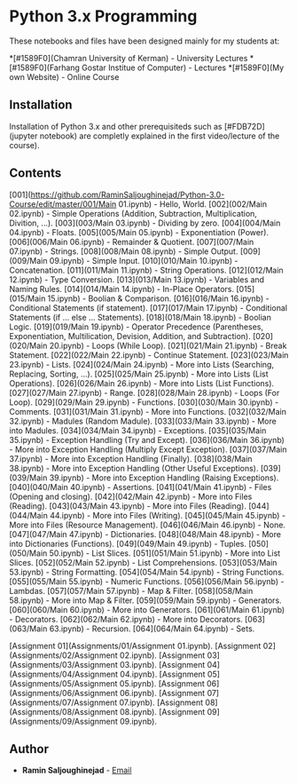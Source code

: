 # Python 3.x Programming 

These notebooks and files have been designed mainly for my students at:

*[#1589F0](Chamran University of Kerman) - University Lectures
*[#1589F0](Farhang Gostar Institue of Computer) - Lectures
*[#1589F0](My own Website) - Online Course


## Installation

Installation of Python 3.x and other prerequisiteds such as [#FDB72D](jupyter notebook) are completly explained in the first video/lecture of the course).


## Contents

[001](https://github.com/RaminSaljoughinejad/Python-3.0-Course/edit/master/001/Main 01.ipynb) - Hello, World.
[002](002/Main 02.ipynb) - Simple Operations (Addition, Subtraction, Multiplication, Divition, ...).
[003](003/Main 03.ipynb) - Dividing by zero.
[004](004/Main 04.ipynb) - Floats.
[005](005/Main 05.ipynb) - Exponentiation (Power).
[006](006/Main 06.ipynb) - Remainder & Quotient.
[007](007/Main 07.ipynb) - Strings.
[008](008/Main 08.ipynb) - Simple Output.
[009](009/Main 09.ipynb) - Simple Input.
[010](010/Main 10.ipynb) - Concatenation.
[011](011/Main 11.ipynb) - String Operations.
[012](012/Main 12.ipynb) - Type Conversion.
[013](013/Main 13.ipynb) - Variables and Naming Rules.
[014](014/Main 14.ipynb) - In-Place Operators.
[015](015/Main 15.ipynb) - Boolian & Comparison.
[016](016/Main 16.ipynb) - Conditional Statements (if statement).
[017](017/Main 17.ipynb) - Conditional Statements (if ... else ... Statements).
[018](018/Main 18.ipynb) - Boolian Logic.
[019](019/Main 19.ipynb) - Operator Precedence (Parentheses, Exponentiation, Multilication, Devision, Addition, and Subtraction).
[020](020/Main 20.ipynb) - Loops (While Loop).
[021](021/Main 21.ipynb) - Break Statement.
[022](022/Main 22.ipynb) - Continue Statement.
[023](023/Main 23.ipynb) - Lists.
[024](024/Main 24.ipynb) - More into Lists (Searching, Replacing, Sorting, ...).
[025](025/Main 25.ipynb) - More into Lists (List Operations).
[026](026/Main 26.ipynb) - More into Lists (List Functions).
[027](027/Main 27.ipynb) - Range.
[028](028/Main 28.ipynb) - Loops (For Loop).
[029](029/Main 29.ipynb) - Functions.
[030](030/Main 30.ipynb) - Comments.
[031](031/Main 31.ipynb) - More into Functions.
[032](032/Main 32.ipynb) - Madules (Random Madule).
[033](033/Main 33.ipynb) - More into Madules.
[034](034/Main 34.ipynb) - Exceptions.
[035](035/Main 35.ipynb) - Exception Handling (Try and Except).
[036](036/Main 36.ipynb) - More into Exception Handling (Multiply Except Exception).
[037](037/Main 37.ipynb) - More into Exception Handling (Finally).
[038](038/Main 38.ipynb) - More into Exception Handling (Other Useful Exceptions).
[039](039/Main 39.ipynb) - More into Exception Handling (Raising Exceptions).
[040](040/Main 40.ipynb) - Assertions.
[041](041/Main 41.ipynb) - Files (Opening and closing).
[042](042/Main 42.ipynb) - More into Files (Reading).
[043](043/Main 43.ipynb) - More into Files (Reading).
[044](044/Main 44.ipynb) - More into Files (Writing).
[045](045/Main 45.ipynb) - More into Files (Resource Management).
[046](046/Main 46.ipynb) - None.
[047](047/Main 47.ipynb) - Dictionaries.
[048](048/Main 48.ipynb) - More into Dictionaries (Functions).
[049](049/Main 49.ipynb) - Tuples.
[050](050/Main 50.ipynb) - List Slices.
[051](051/Main 51.ipynb) - More into List Slices.
[052](052/Main 52.ipynb) - List Comprehensions.
[053](053/Main 53.ipynb) - String Formatting.
[054](054/Main 54.ipynb) - String Functions.
[055](055/Main 55.ipynb) - Numeric Functions.
[056](056/Main 56.ipynb) - Lambdas.
[057](057/Main 57.ipynb) - Map & Filter.
[058](058/Main 58.ipynb) - More into Map & Filter.
[059](059/Main 59.ipynb) - Generators.
[060](060/Main 60.ipynb) - More into Generators.
[061](061/Main 61.ipynb) - Decorators.
[062](062/Main 62.ipynb) - More into Decorators.
[063](063/Main 63.ipynb) - Recursion.
[064](064/Main 64.ipynb) - Sets.


 [Assignment 01](Assignments/01/Assignment 01.ipynb).
 [Assignment 02](Assignments/02/Assignment 02.ipynb).
 [Assignment 03](Assignments/03/Assignment 03.ipynb).
 [Assignment 04](Assignments/04/Assignment 04.ipynb).
 [Assignment 05](Assignments/05/Assignment 05.ipynb).
 [Assignment 06](Assignments/06/Assignment 06.ipynb).
 [Assignment 07](Assignments/07/Assignment 07.ipynb).
 [Assignment 08](Assignments/08/Assignment 08.ipynb).
 [Assignment 09](Assignments/09/Assignment 09.ipynb).


## Author

* **Ramin Saljoughinejad** - [Email](ramin.saljoughi@icloud.com)
